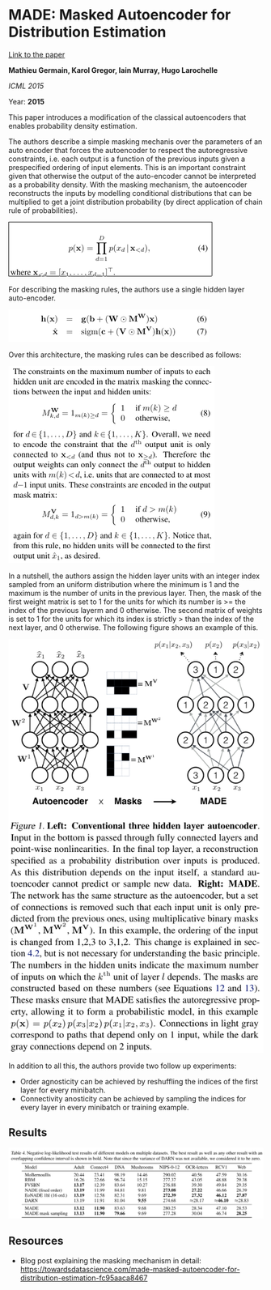 # MADE: Masked Autoencoder for Distribution Estimation

[Link to the paper](https://arxiv.org/abs/1502.03509)

**Mathieu Germain, Karol Gregor, Iain Murray, Hugo Larochelle**

*ICML 2015*

Year: **2015**


This paper introduces a modification of the classical autoencoders that enables probability density estimation.

The authors describe a simple masking mechanis over the parameters of an auto encoder that forces the autoencoder to respect the autoregressive constraints, i.e. each output is a function of the previous inputs given a prespecified ordering of input elements. This is an important constraint given that otherwise the output of the auto-encoder cannot be interpreted as a probability density. With the masking mechanism, the autoencoder reconstructs the inputs by modelling conditional distributions that can be multiplied to get a joint distribution probability (by direct application of chain rule of probabilities).

![](germain2015/chain_rule.png)

For describing the masking rules, the authors use a single hidden layer auto-encoder.

![](germain2015/autoencoder.png)

Over this architecture, the masking rules can be described as follows:

![](germain2015/masking_rules.png)

In a nutshell, the authors assign the hidden layer units with an integer index sampled from an uniform distribution where the minimum is  1 and the maximum is the number of units in the previous layer. Then, the mask of the first weight matrix is set to 1 for the units for which its number is >= the index of the previous layerm and 0 otherwise. The second matrix of weights is set to 1 for the units for which its index is strictly > than the index of the next layer, and 0 otherwise. The following figure shows an example of this.

![](germain2015/masking_example.png)

In addition to all this, the authors provide two follow up experiments:
- Order agnosticity can be achieved by reshuffling the indices of the first layer for every minibatch.
- Connectivity anosticity can be achieved by sampling the indices for every layer in every minibatch or training example.


## Results

![](germain2015/results.png)

## Resources

- Blog post explaining the masking mechanism in detail: https://towardsdatascience.com/made-masked-autoencoder-for-distribution-estimation-fc95aaca8467